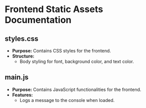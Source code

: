 # Frontend Static Assets Documentation

## styles.css
- **Purpose:** Contains CSS styles for the frontend.
- **Structure:**
  - Body styling for font, background color, and text color.

## main.js
- **Purpose:** Contains JavaScript functionalities for the frontend.
- **Features:**
  - Logs a message to the console when loaded.
